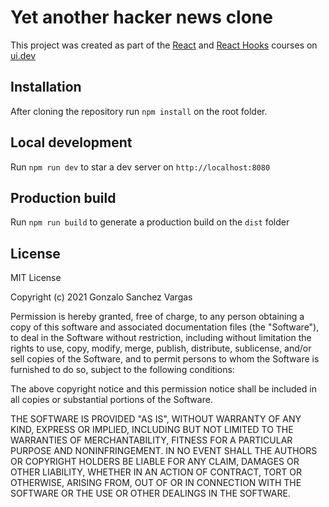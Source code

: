 # Yet another hacker news clone

This project was created as part of the [React](https://ui.dev/react/) and
[React Hooks](https://ui.dev/react-hooks) courses on
[ui.dev](https://ui.dev)

## Installation

After cloning the repository run `npm install` on the root folder.

## Local development

Run `npm run dev` to star a dev server on `http://localhost:8080`

## Production build

Run `npm run build` to generate a production build on the `dist` folder

## License

MIT License

Copyright (c) 2021 Gonzalo Sanchez Vargas

Permission is hereby granted, free of charge, to any person obtaining a copy
of this software and associated documentation files (the "Software"), to deal
in the Software without restriction, including without limitation the rights
to use, copy, modify, merge, publish, distribute, sublicense, and/or sell
copies of the Software, and to permit persons to whom the Software is
furnished to do so, subject to the following conditions:

The above copyright notice and this permission notice shall be included in all
copies or substantial portions of the Software.

THE SOFTWARE IS PROVIDED "AS IS", WITHOUT WARRANTY OF ANY KIND, EXPRESS OR
IMPLIED, INCLUDING BUT NOT LIMITED TO THE WARRANTIES OF MERCHANTABILITY,
FITNESS FOR A PARTICULAR PURPOSE AND NONINFRINGEMENT. IN NO EVENT SHALL THE
AUTHORS OR COPYRIGHT HOLDERS BE LIABLE FOR ANY CLAIM, DAMAGES OR OTHER
LIABILITY, WHETHER IN AN ACTION OF CONTRACT, TORT OR OTHERWISE, ARISING FROM,
OUT OF OR IN CONNECTION WITH THE SOFTWARE OR THE USE OR OTHER DEALINGS IN THE
SOFTWARE.


